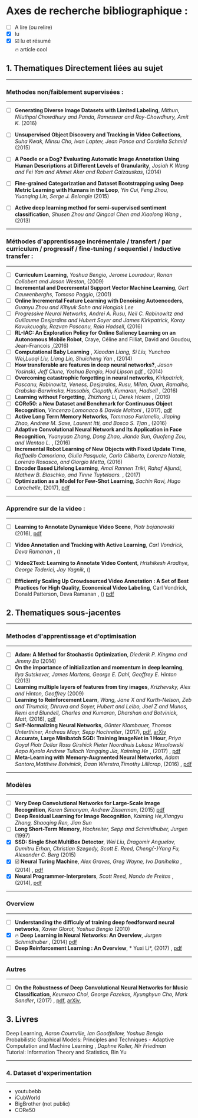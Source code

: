 # Axes de recherche bibliographique :

- [ ] A lire (ou relire)
- [x] lu
- [x] :ballot_box_with_check: lu et résumé <br>
 :fire: article cool

## 1. Thematiques Directement liées au sujet

*********************************************************************
### Methodes non/faiblement supervisées :
*********************************************************************
- [ ] **Generating Diverse Image Datasets with Limited Labeling**, *Mithun, Niluthpol Chowdhury and Panda, Rameswar and Roy-Chowdhury, Amit K.* (2016)
- [ ] **Unsupervised Object Discovery and Tracking in Video Collections**, *Suha Kwak, Minsu Cho, Ivan Laptev, Jean Ponce and Cordelia Schmid* (2015)
- [ ] **A Poodle or a Dog? Evaluating Automatic Image Annotation Using Human Descriptions at Different Levels of Granularity**, *Josiah K Wang and Fei Yan and Ahmet Aker and Robert Gaizauskas*, (2014)
- [ ] **Fine-grained Categorization and Dataset Bootstrapping using Deep Metric Learning with Humans in the Loop**, *Yin Cui, Feng Zhou, Yuanqing Lin, Serge J. Belongie* (2015)
- [ ] **Active deep learning method for semi-supervised sentiment classification**, *Shusen Zhou and Qingcai Chen and Xiaolong Wang* ,(2013)


*********************************************************************
### Méthodes d'apprentissage incrémentale / transfert / par curriculum / progressif / fine-tuning / sequentiel / Inductive transfer  :
*********************************************************************
- [ ] **Curriculum Learning**, *Yoshua Bengio, Jerome Louradour, Ronan Collobert and Jason Weston*, (2009)
- [ ] **Incremental and Decremental Support Vector Machine Learning**, *Gert Cauwenberghs, Tomaso Poggio*, (2001)
- [ ] **Online Incremental Feature Learning with Denoising Autoencoders**, *Guanyu Zhou and Kihyuk Sohn and Honglak Lee*
- [ ] **Progressive Neural Networks, *Andrei A. Rusu, Neil C. Rabinowitz and Guillaume Desjardins and Hubert Soyer and James Kirkpatrick**, Koray Kavukcuoglu, Razvan Pascanu, Raia Hadsell*, (2016)
- [ ] **RL-IAC: An Exploration Policy for Online Saliency Learning on an Autonomous Mobile Robot**, Craye, Céline and Filliat, David and Goudou, Jean-Francois ,(2016)
- [ ] **Computational Baby Learning** , *Xiaodan Liang, Si Liu, Yunchao Wei,Luoqi Liu, Liang Lin, Shuicheng Yan* , (2014)
- [ ] **How transferable are features in deep neural networks?**, *Jason Yosinski, Jeff Clune, Yoshua Bengio, Hod Lipson* [pdf](https://arxiv.org/pdf/1706.02515.pdf) , (2014) 
- [ ] **Overcoming catastrophic forgetting in neural networks**, *Kirkpatrick, Pascanu, Rabinowitz, 
	Veness, Desjardins, Rusu, Milan, Quan, Ramalho, Grabska-Barwinska, Hassabis, Clopath, Kumaran, Hadsell*  , (2016)
- [ ] **Learning without Forgetting**, *Zhizhong Li, Derek Hoiem* , (2016)
- [ ] **CORe50: a New Dataset and Benchmark for Continuous Object Recognition**, *Vincenzo Lomonaco & Davide Maltoni* , (2017), [pdf](https://128.84.21.199/pdf/1705.03550.pdf)
- [ ] **Active Long Term Memory Networks**, *Tommaso Furlanello, Jiaping Zhao, Andrew M. Saxe, Laurent Itti, and Bosco S. Tjan* , (2016)
- [ ] **Adaptive Convolutional Neural Network and Its Application in Face Recognition**, *Yuanyuan Zhang, Dong Zhao, Jiande Sun, Guofeng Zou, and Wentao L.* , (2016)
- [ ] **Incremental Robot Learning of New Objects with Fixed Update Time**, *Raffaello Camoriano, Giulia Pasquale, Carlo Ciliberto, Lorenzo Natale, Lorenzo Rosasco, and Giorgio Metta*, (2016)
- [ ] **Encoder Based Lifelong Learning**, *Amal Rannen Triki, Rahaf Aljundi, Mathew B. Blaschko, and Tinne Tuytelaars.* , (2017)
- [ ] **Optimization as a Model for Few-Shot Learning**, *Sachin Ravi, Hugo Larochelle*, (2017), [pdf](https://openreview.net/pdf?id=rJY0-Kcll)

*********************************************************************
### Apprendre sur de la video :
*********************************************************************
- [ ] **Learning to Annotate Dynamique Video Scene**, *Piotr bojanowski* (2016), [pdf](https://hal.inria.fr/tel-01364560/document)
- [ ] **Video Annotation and Tracking with Active Learning**, *Carl Vondrick, Deva Ramanan* , ()
- [ ] **Video2Text: Learning to Annotate Video Content**, *Hrishikesh Aradhye, George Toderici, Jay Yagnik*, ()
- [ ] **Efficiently Scaling Up Crowdsourced Video Annotation : A Set of Best Practices for High Quality, Economical Video Labeling**, Carl Vondrick, Donald Patterson, Deva Ramanan , () [pdf](http://carlvondrick.com/vatic/ijcv.pdf)


## 2. Thematiques sous-jacentes

*********************************************************************
### Methodes d'apprentissage et d'optimisation
*********************************************************************
- [ ] **Adam: A Method for Stochastic Optimization**, *Diederik P. Kingma and Jimmy Ba* (2014)
- [ ] **On the importance of initialization and momentum in deep learning**, *Ilya Sutskever, James Martens, George E. Dahl, Geoffrey E. Hinton* (2013)
- [ ] **Learning multiple layers of features from tiny images**, *Krizhevsky, Alex and Hinton, Geoffrey* (2009)
- [ ] **Learning  to Reinforcement Learn**, *Wang, Jane X and Kurth-Nelson, Zeb and Tirumala, Dhruva and Soyer, Hubert and Leibo, Joel Z and Munos, Remi and Blundell, Charles and Kumaran, Dharshan and Botvinick, Matt*, (2016), [pdf](https://arxiv.org/pdf/1611.05763.pdf)
- [ ] **Self-Normalizing Neural Networks**, *Günter Klambauer, Thomas Unterthiner, Andreas Mayr, Sepp Hochreiter*, (2017), [pdf](https://arxiv.org/pdf/1706.02515.pdf), [arXiv](https://arxiv.org/abs/1706.02515) 
- [ ] **Accurate, Large Minibatch SGD: Training ImageNet in 1 Hour**, *Priya Goyal Piotr Dollar Ross Girshick Pieter Noordhuis Lukasz Wesolowski Aapo Kyrola Andrew Tulloch Yangqing Jia, Kaiming He* , (2017) , [pdf](https://research.fb.com/wp-content/uploads/2017/06/imagenet1kin1h3.pdf)
- [ ] **Meta-Learning with Memory-Augmented Neural Networks**, *Adam Santoro,Matthew Botvinick, Daan Wierstra,Timothy Lillicrap*, (2016) , [pdf](http://proceedings.mlr.press/v48/santoro16.pdf)

*********************************************************************
### Modèles
*********************************************************************
- [ ] **Very Deep Convolutional Networks for Large-Scale Image Recognition**, *Karen Simonyan, Andrew Zisserman*, (2015) [pdf](https://arxiv.org/pdf/1409.1556.pdf)
- [ ] **Deep Residual Learning for Image Recognition**, *Kaiming He,Xiangyu Zhang, Shaoqing Ren, Jian Sun*
- [ ] **Long Short-Term Memory**, *Hochreiter, Sepp and Schmidhuber, Jurgen* (1997)
- [x] **SSD: Single Shot MultiBox Detector**, *Wei Liu, Dragomir Anguelov, Dumitru Erhan, Christian Szegedy, Scott E. Reed, Cheng{-}Yang Fu, Alexander C. Berg* (2015)
- [x] :ballot_box_with_check: **Neural Turing Machine**, *Alex Graves, Greg Wayne, Ivo Danihelka* , (2014) ,  [pdf](https://arxiv.org/pdf/1410.5401.pdf)
- [x] **Neural Programmer-Interpreters**, *Scott Reed, Nando de Freitas* , (2014), [pdf](https://arxiv.org/pdf/1511.06279.pdf)

*********************************************************************
### Overview
*********************************************************************
- [ ] **Understanding the difficuly of training deep feedforward neural networks**, *Xavier Glorot, Yoshua Bengio* (2010)
- [x] :fire: **Deep Learning in Neural Networks: An Overview**, *Jurgen Schmidhuber* , (2014) [pdf](https://arxiv.org/pdf/1404.7828.pdf)
- [ ] **Deep Reinforcement Learning : An Overview**, * Yuxi Li*, (2017) , [pdf](https://arxiv.org/pdf/1701.07274.pdf)

*********************************************************************
### Autres
*********************************************************************
- [ ] **On the Robustness of Deep Convolutional Neural Networks for Music Classification**, *Keunwoo Choi, George Fazekas, Kyunghyun Cho, Mark Sandler*, (2017) , [pdf](https://arxiv.org/pdf/1706.02361.pdf), [arXiv](https://arxiv.org/abs/1706.02361),

## 3. Livres
Deep Learning, *Aaron Courtville, Ian Goodfellow, Yoshua Bengio* <br>
Probabilistic Graphical Models: Principles and Techniques - Adaptive Computation and Machine Learning , *Daphne Koller,	Nir Friedman* <br>
Tutorial: Information Theory and Statistics, Bin Yu


*********************************************************************
### 4. Dataset d'experimentation
*********************************************************************

- youtubebb
- iCubWorld
- BigBrother (not public)
- CORe50
